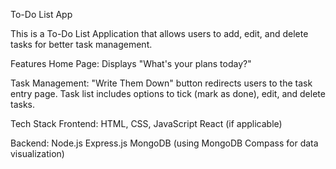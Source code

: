 To-Do List App

This is a To-Do List Application that allows users to add, edit, and delete tasks for better task management.

Features
Home Page: Displays "What's your plans today?"

Task Management:
"Write Them Down" button redirects users to the task entry page.
Task list includes options to tick (mark as done), edit, and delete tasks.

Tech Stack
Frontend:
HTML, CSS, JavaScript
React (if applicable)

Backend:
Node.js
Express.js
MongoDB (using MongoDB Compass for data visualization)

